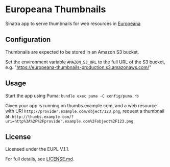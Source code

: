 # Europeana Thumbnails

Sinatra app to serve thumbnails for web resources in [Europeana](http://www.europeana.eu/portal)

## Configuration

Thumbnails are expected to be stored in an Amazon S3 bucket.

Set the environment variable `AMAZON_S3_URL` to the full URL of the S3 bucket,
e.g. "https://europeana-thumbnails-production.s3.amazonaws.com/"

## Usage

Start the app using Puma: `bundle exec puma -C config/puma.rb`

Given your app is running on thumbs.example.com, and a web resource with URI
`http://provider.example.com/object/123.png`, request a thumbnail at:
`http://thumbs.example.com/?uri=http%3A%2F%2Fprovider.example.com%2Fobject%2F123.png`

## License

Licensed under the EUPL V.1.1.

For full details, see [LICENSE.md](LICENSE.md).